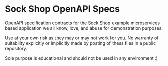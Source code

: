 # Sock Shop OpenAPI Specs

OpenAPI specification contracts for the [Sock Shop](https://github.com/eti-tme-org/sock-shop) example microservices based application we all know, love, and abuse for demonstration purposes.

Use at your own risk as they may or may not work for you. No warranty of suitability explicitly or implicitly made by posting of thess files in a public repository.

Sole purpose is educational and should not be used in any environment :)
